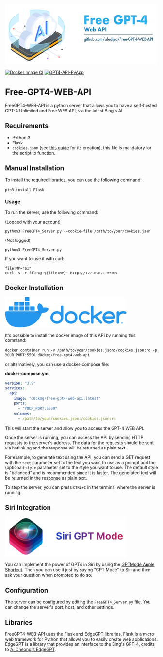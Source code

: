 <img src="./img/Free-GPT4-LOGO_(icon_by_vectorsmarket15).png" width="500" height="200" />

[![Docker Image CI](https://github.com/aledipa/Free-GPT4-WEB-API/actions/workflows/docker-image.yml/badge.svg)](https://github.com/aledipa/Free-GPT4-WEB-API/actions/workflows/docker-image.yml)
[![GPT4-API-PyApp](https://github.com/aledipa/Free-GPT4-WEB-API/actions/workflows/python-app.yml/badge.svg)](https://github.com/aledipa/Free-GPT4-WEB-API/actions/workflows/python-app.yml)

# Free-GPT4-WEB-API

FreeGPT4-WEB-API is a python server that allows you to have a self-hosted GPT-4 Unlimited and Free WEB API, via the latest Bing's AI.

## Requirements

- Python 3
- Flask
- `cookies.json` (see [this guide](https://github.com/acheong08/EdgeGPT#getting-authentication-required) for its creation), this file is mandatory for the script to function.
## Manual Installation
To install the required libraries, you can use the following command:

`pip3 install Flask`

### Usage

To run the server, use the following command:

(Logged with your account)
```shell
python3 FreeGPT4_Server.py --cookie-file /path/to/your/cookies.json
```
(Not logged)
```shell
python3 FreeGPT4_Server.py
```

If you want to use it with curl:

```shell
fileTMP="$1"
curl -s -F file=@"${fileTMP}" http://127.0.0.1:5500/
```
## Docker Installation
<img src="./img/docker-logo.webp" width="400" height="100" />

It's possible to install the docker image of this API by running this command:

`docker container run -v /path/to/your/cookies.json:/cookies.json:ro -p YOUR_PORT:5500 d0ckmg/free-gpt4-web-api`

or alternatively, you can use a docker-compose file:

**docker-compose.yml**

```yaml
version: "3.9"
services:
  api:
    image: "d0ckmg/free-gpt4-web-api:latest"
    ports:
      - "YOUR_PORT:5500"
    volumes:
      - /path/to/your/cookies.json:/cookies.json:ro
```

This will start the server and allow you to access the GPT-4 WEB API.

Once the server is running, you can access the API by sending HTTP requests to the server's address. The data for the requests should be sent via hotlinking and the response will be returned as plain text.

For example, to generate text using the API, you can send a GET request with the `text` parameter set to the text you want to use as a prompt and the (optional) `style` parameter set to the style you want to use. The default style is "balanced" and is recommended since it is faster. The generated text will be returned in the response as plain text.

To stop the server, you can press `CTRL+C` in the terminal where the server is running.

## Siri Integration
<img src="./img/GPTMode_Logo.png" width="400" height="133" />

You can implement the power of GPT4 in Siri by using the [GPTMode Apple Shortcut](https://www.icloud.com/shortcuts/bfeed30555854958bd6165fa4d82e21b).
Then you can use it just by saying "GPT Mode" to Siri and then ask your question when prompted to do so.

## Configuration

The server can be configured by editing the `FreeGPT4_Server.py` file. You can change the server's port, host, and other settings.

## Libraries

FreeGPT4-WEB-API uses the Flask and EdgeGPT libraries. Flask is a micro web framework for Python that allows you to easily create web applications. EdgeGPT is a library that provides an interface to the Bing's GPT-4, credits to [A. Cheong's EdgeGPT](https://github.com/acheong08/EdgeGPT).


